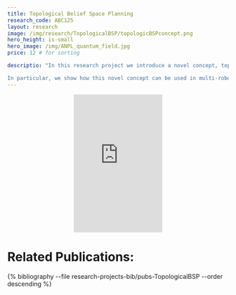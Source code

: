 ```yaml
---
title: Topological Belief Space Planning
research_code: ABC125
layout: research
image: /img/research/TopologicalBSP/topologicBSPconcept.png
hero_height: is-small
hero_image: /img/ANPL_quantum_field.jpg 
price: 12 # for sorting 

descriptio: "In this research project we introduce a novel concept, topological belief space planning (BSP), that uses topological properties of the underlying factor graph representation of future posterior beliefs to direct the search for an optimal solution. This concept deviates from state-of-the-art BSP approaches and is motivated by recent results which indicated, in the context of graph pruning, that topological properties of factor graphs dominantly determine the estimation accuracy. Topological space is also often less dimensional than the embedded state space.

In particular, we show how this novel concept can be used in multi-robot decentralized belief space planning in high-dimensional state spaces to overcome drawbacks of state-of-the-art approaches: computational intractability of an exhaustive objective evaluation for all candidate path combinations from different robots and dependence on the initial guess in the announced path approach, which can lead to a local minimum of the objective function."
---
```


<!-- add  youtube and bibliography Here-->

<div style="display: flex; justify-content: center;">
    <iframe width="40%" height="315" src="https://www.youtube.com/embed/g_NMbpsl_L8" frameborder="0" allow="accelerometer; autoplay; clipboard-write; encrypted-media; gyroscope; picture-in-picture" allowfullscreen></iframe>
</div>

# Related Publications: 
{% bibliography --file research-projects-bib/pubs-TopologicalBSP --order descending %}

